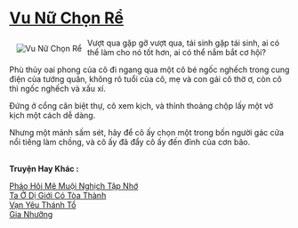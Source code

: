 <a href="https://truyentiki.com/vu-nu-chon-re.30550/" title="Vu Nữ Chọn Rể"><h1>Vu Nữ Chọn Rể</h1></a><div style="display:table"><img align="right" style="float: left; padding: 10px;" src="https://truyentiki.com/a/img/str/src/30550.jpg" alt="Vu Nữ Chọn Rể">Vượt qua gặp gỡ vượt qua, tái sinh gặp tái sinh, ai có thể làm cho nó tốt hơn, ai có thể nắm bắt cơ hội? <p></p> Phù thủy oai phong của cô đi ngang qua một cô bé ngốc nghếch trong cung điện của tướng quân, không rõ tuổi của cô, mẹ và con gái cô thờ ơ, còn cô thì ngốc nghếch và xấu xí. <p></p> Đứng ở cổng căn biệt thự, cô xem kịch, và thỉnh thoảng chộp lấy một vở kịch một cách dễ dàng. <p></p> Nhưng một mảnh sấm sét, hãy để cô ấy chọn một trong bốn người gác cửa nổi tiếng làm chồng, và cô ấy đã đẩy cô ấy đến đỉnh của cơn bão.</div><p><br><b>Truyện Hay Khác :</b></p><a href="https://truyentiki.com/phao-hoi-me-muoi-nghich-tap-nho.30549/" alt="Pháo Hôi Mê Muội Nghịch Tập Nhớ">Pháo Hôi Mê Muội Nghịch Tập Nhớ</a><br/><a href="https://github.com/nownovels/top500/tree/master/truyenhay/33561/" alt="Ta Ở Dị Giới Có Tòa Thành">Ta Ở Dị Giới Có Tòa Thành</a><br/><a href="https://truyencv2020.blogspot.com/2020/06/van-yeu-thanh-to.html" alt="Vạn Yêu Thánh Tổ">Vạn Yêu Thánh Tổ</a><br/><a href="https://github.com/nownovels/truyenhay/tree/master/truyenhay/30460/README.md" alt="Gia Nhưỡng">Gia Nhưỡng</a><br/>